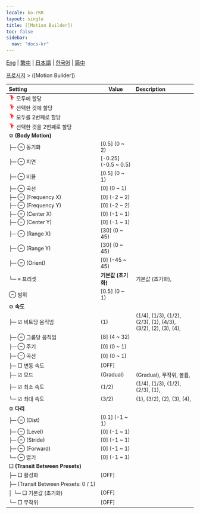 ```yaml
---
locale: ko-rKR
layout: single
title: ([Motion Builder])
toc: false
sidebar:
  nav: "docs-kr"
---
```

[Eng](/dancexr/menu/2025.4/motion/motion_builder) | [繁中](/tw/dancexr/menu/2025.4/motion/motion_builder) | [日本語](/jp/dancexr/menu/2025.4/motion/motion_builder) | [한국어](/kr/dancexr/menu/2025.4/motion/motion_builder) | [简中](/zh/dancexr/menu/2025.4/motion/motion_builder)

[프로시저](../menu#프로시저) > ([Motion Builder])



| Setting | Value | Description |
| :--- | --- | :--- |
|<nobr><img src="/images/icon/ic_motion.png" alt="motion icon"/> 모두에 할당</nobr>|| 
|<nobr><img src="/images/icon/ic_motion.png" alt="motion icon"/> 선택한 것에 할당</nobr>|| 
|<nobr><img src="/images/icon/ic_motion.png" alt="motion icon"/> 모두를 2번째로 할당</nobr>|| 
|<nobr><img src="/images/icon/ic_motion.png" alt="motion icon"/> 선택한 것을 2번째로 할당</nobr>|| 
|<nobr> ⚙️ <b>(Body Motion)</b></nobr>| | 
|<nobr>├─ ⊖ 동기화</nobr>| [0.5] (0 ~ 2) | 
|<nobr>├─ ⊖ 지연</nobr>| [-0.25] (-0.5 ~ 0.5) | 
|<nobr>├─ ⊖ 비율</nobr>| [0.5] (0 ~ 1) | 
|<nobr>├─ ⊖ 곡선</nobr>| [0] (0 ~ 1) | 
|<nobr>├─ ⊖ (Frequency X)</nobr>| [0] (-2 ~ 2) | 
|<nobr>├─ ⊖ (Frequency Y)</nobr>| [0] (-2 ~ 2) | 
|<nobr>├─ ⊖ (Center X)</nobr>| [0] (-1 ~ 1) | 
|<nobr>├─ ⊖ (Center Y)</nobr>| [0] (-1 ~ 1) | 
|<nobr>├─ ⊖ (Range X)</nobr>| [30] (0 ~ 45) | 
|<nobr>├─ ⊖ (Range Y)</nobr>| [30] (0 ~ 45) | 
|<nobr>├─ ⊖ (Orient)</nobr>| [0] (-45 ~ 45) | 
|<nobr>└─ ≡ 프리셋</nobr>| **기본값 (초기화)** | 기본값 (초기화),  |
|<nobr> ⊖ 범위</nobr>| [0.5] (0 ~ 1) | 
|<nobr> ⚙️ <b>속도</b></nobr>| | 
|<nobr>├─ ☑ 비트당 움직임</nobr>| (1) | (1/4), (1/3), (1/2), (2/3), (1), (4/3), (3/2), (2), (3), (4), 
|<nobr>├─ ⊖ 그룹당 움직임</nobr>| [8] (4 ~ 32) | 
|<nobr>├─ ⊖ 주기</nobr>| [0] (0 ~ 1) | 
|<nobr>├─ ⊖ 곡선</nobr>| [0] (0 ~ 1) | 
|<nobr>├─ □ 변동 속도</nobr>| [OFF] | 
|<nobr>├─ ☑ 모드</nobr>| (Gradual) | (Gradual), 무작위, 볼륨, 
|<nobr>├─ ☑ 최소 속도</nobr>| (1/2) | (1/4), (1/3), (1/2), (2/3), (1), 
|<nobr>└─ ☑ 최대 속도</nobr>| (3/2) | (1), (3/2), (2), (3), (4), 
|<nobr> ⚙️ <b>다리</b></nobr>| | 
|<nobr>├─ ⊖ (Dist)</nobr>| [0.1] (-1 ~ 1) | 
|<nobr>├─ ⊖ (Level)</nobr>| [0] (-1 ~ 1) | 
|<nobr>├─ ⊖ (Stride)</nobr>| [0] (-1 ~ 1) | 
|<nobr>├─ ⊖ (Forward)</nobr>| [0] (-1 ~ 1) | 
|<nobr>└─ ⊖ 열기</nobr>| [0] (-1 ~ 1) | 
|<nobr> □ <b>(Transit Between Presets)</b></nobr>| | 
|<nobr>├─ □ 활성화</nobr>| [OFF] | 
|<nobr>├─ (Transit Between Presets: 0 / 1)</nobr>|| 
|<nobr>│ └─ □ 기본값 (초기화)</nobr>| [OFF] | 
|<nobr>└─ □ 무작위</nobr>| [OFF] | 

